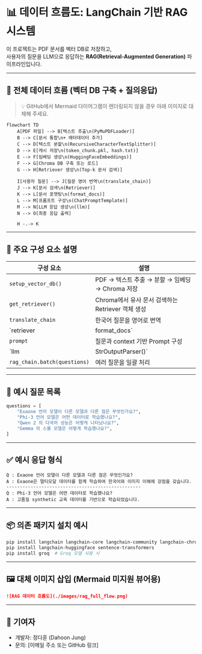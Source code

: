# 📊 데이터 흐름도: LangChain 기반 RAG 시스템

이 프로젝트는 PDF 문서를 벡터 DB로 저장하고,  
사용자의 질문을 LLM으로 응답하는 **RAG(Retrieval-Augmented Generation)** 파이프라인입니다.

---

## 📂 전체 데이터 흐름 (벡터 DB 구축 + 질의응답)

> 💡 GitHub에서 Mermaid 다이어그램이 렌더링되지 않을 경우 아래 이미지로 대체해 주세요.

```mermaid
flowchart TD
    A[PDF 파일] --> B[텍스트 추출\n(PyMuPDFLoader)]
    B --> C[문서 통합\n+ 메타데이터 추가]
    C --> D[텍스트 분할\n(RecursiveCharacterTextSplitter)]
    D --> E[캐시 저장\n(token_chunk.pkl, hash.txt)]
    E --> F[임베딩 생성\n(HuggingFaceEmbeddings)]
    F --> G[Chroma DB 구축 또는 로드]
    G --> H[Retriever 생성\n(Top-k 문서 검색)]

    I[사용자 질문] --> J[질문 영어 번역\n(translate_chain)]
    J --> K[문서 검색\n(Retriever)]
    K --> L[문서 포맷팅\n(format_docs)]
    L --> M[프롬프트 구성\n(ChatPromptTemplate)]
    M --> N[LLM 응답 생성\n(llm)]
    N --> O[최종 응답 출력]

    H -.-> K

```

---

## 🧪 주요 구성 요소 설명

| 구성 요소 | 설명 |
|-----------|------|
| `setup_vector_db()` | PDF → 텍스트 추출 → 분할 → 임베딩 → Chroma 저장 |
| `get_retriever()` | Chroma에서 유사 문서 검색하는 Retriever 객체 생성 |
| `translate_chain` | 한국어 질문을 영어로 번역 |
| `retriever | format_docs` | 관련 문서 검색 후 문자열로 정리 |
| `prompt` | 질문과 context 기반 Prompt 구성 |
| `llm | StrOutputParser()` | LLM에 요청하고, 응답 파싱 |
| `rag_chain.batch(questions)` | 여러 질문을 일괄 처리 |

---

## 💬 예시 질문 목록

```python
questions = [
    "Exaone 언어 모델이 다른 모델과 다른 점은 무엇인가요?",
    "Phi-3 언어 모델은 어떤 데이터로 학습했나요?",
    "Qwen 2 의 다국어 성능은 어떻게 나타났나요?",
    "Gemma 의 스몰 모델은 어떻게 학습했나요?",
]
```

---

## ✅ 예시 응답 형식

```text
Q : Exaone 언어 모델이 다른 모델과 다른 점은 무엇인가요?
A : Exaone은 멀티모달 데이터를 함께 학습하여 한국어와 이미지 이해에 강점을 갖습니다.
--------------------------------------------------
Q : Phi-3 언어 모델은 어떤 데이터로 학습했나요?
A : 고품질 synthetic 교육 데이터를 기반으로 학습되었습니다.
```

---

## 📦 의존 패키지 설치 예시

```bash
pip install langchain langchain-core langchain-community langchain-chroma
pip install langchain-huggingface sentence-transformers
pip install groq  # Groq 모델 사용 시
```

---

## 🖼️ 대체 이미지 삽입 (Mermaid 미지원 뷰어용)

```markdown
![RAG 데이터 흐름도](./images/rag_full_flow.png)
```

---

## 🙌 기여자

- 개발자: 정다훈 (Dahoon Jung)
- 문의: [이메일 주소 또는 GitHub 링크]
